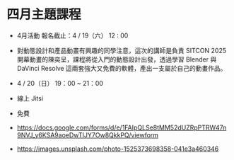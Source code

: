 # 四月主題課程

* 4月活動  報名截止：4 / 19（六） 12 : 00
* 對動態設計和產品動畫有興趣的同學注意，這次的講師是負責 SITCON 2025 開幕動畫的陳奕呈，課程將從入門的動態設計出發，透過學習 Blender 與 DaVinci Resolve 這兩套強大又免費的軟體，產出一支屬於自己的動畫作品。

* 4 / 20（日） 19：00 ~ 21：00
*   線上 Jitsi  
*   免費
*   https://docs.google.com/forms/d/e/1FAIpQLSe8tMM52dUZRpPTRW47n9NVJ_y6KSA9aoeDwTIJY7Ow8QkkPQ/viewform
*   https://images.unsplash.com/photo-1525373698358-041e3a460346
